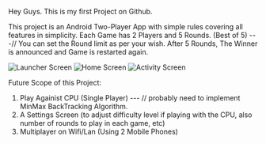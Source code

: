 Hey Guys. 
This is my first Project on Github.

This project is an Android Two-Player App with simple rules covering all features in simplicity. 
Each Game has 2 Players and 5 Rounds. (Best of 5) ---// You can set the Round limit as per your wish.
After 5 Rounds, The Winner is announced and Game is restarted again. 

![Launcher Screen](screenshot.png)
![Home Screen](screenshot.png)
![Activity Screen](screenshot.png)

Future Scope of this Project:
1. Play Againist CPU (Single Player) --- // probably need to implement MinMax BackTracking Algorithm.
2. A Settings Screen (to adjust difficulty level if playing with the CPU, also number of rounds to play in each game, etc)
3. Multiplayer on Wifi/Lan (Using 2 Mobile Phones)
